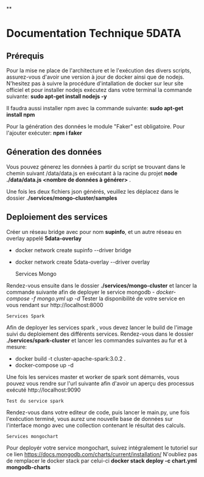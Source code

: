 **

# Documentation Technique 5DATA

## **Prérequis**

Pour la mise ne place de l'architecture et le l'exécution des divers scripts, assurez-vous d'avoir une version à jour de docker ainsi que de nodejs.
N'hesitez pas à suivre la procédure d'intallation de docker sur leur site officiel et pour installer nodejs exécutez dans votre terminal la commande suivante:
**sudo apt-get install nodejs -y**

Il faudra aussi installer npm avec la commande suivante: **sudo apt-get install npm**

Pour la génération des données le module "Faker" est obligatoire. Pour l'ajouter exécuter: **npm i faker**

## **Géneration des données**

Vous pouvez génerez les données à partir du script se trouvant dans le chemin suivant /data/data.js
en exécutant à la racine du projet **node ./data/data.js <nombre de données à générer>** .

Une fois les deux fichiers json générés, veuillez les déplacez dans le dossier **./services/mongo-cluster/samples**

## **Deploiement des services**

Créer un réseau bridge  avec pour nom **supinfo**, et un autre réseau en overlay appelé **5data-overlay**
	
- docker network create supinfo --driver bridge 
- docker network create 5data-overlay --driver overlay

   
	Services Mongo

Rendez-vous ensuite dans le dossier **./services/mongo-cluster** et lancer la commande suivante afin de deployer le service mongodb
        - *docker-compose -f mongo.yml up -d*
Tester la disponibilité de votre service en vous rendant sur http://localhost:8000
		
    Services Spark
Afin de deployer les services spark , vous devez lancer le build de l'image suivi du deploiement des différents services.
Rendez-vous dans le dossier **./services/spark-cluster** et lancer les commandes suivantes au fur et à mesure:
- docker build -t cluster-apache-spark:3.0.2 . 
- docker-compose up -d

Une fois les services master et worker de spark sont démarrés, vous pouvez vous rendre sur l'url suivante afin d'avoir un aperçu des processus exécuté http://localhost:9090

    Test du service spark

Rendez-vous dans votre editeur de code, puis lancer le main.py, une fois l'exécution terminé, vous aurez une nouvelle base de données sur l'interface mongo avec une collection contenant le résultat des calculs.

	Services mongochart
Pour deployér votre service mongochart, suivez intégralement le tutoriel sur ce lien https://docs.mongodb.com/charts/current/installation/
 N'oubliez pas de remplacer  le docker stack par celui-ci 
 **docker stack deploy -c chart.yml mongodb-charts**



